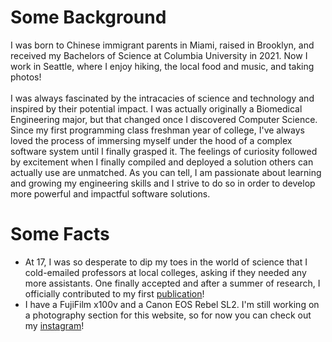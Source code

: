 # Some Background
I was born to Chinese immigrant parents in Miami, raised in Brooklyn, and received my Bachelors of Science at Columbia University in 2021. Now I work in Seattle, where I enjoy hiking, the local food and music, and taking photos!
<br/>
<br/>
I was always fascinated by the intracacies of science and technology and inspired by their potential impact. I was actually originally a Biomedical Engineering major, but that changed once I discovered Computer Science. Since my first programming class freshman year of college, I&apos;ve always loved the process of immersing myself under the hood of a complex software system until I finally grasped it. The feelings of curiosity followed by excitement when I finally compiled and deployed a solution others can actually use are unmatched. As you can tell, I am passionate about learning and growing my engineering skills and I strive to do so in order to develop more powerful and impactful software solutions.

# Some Facts
- At 17, I was so desperate to dip my toes in the world of science that I cold-emailed professors at local colleges, asking if they needed any more assistants. One finally accepted and after a summer of research, I officially contributed to my first <a href="https://pubs.rsc.org/en/content/articlelanding/2016/cp/c6cp01443g#!divAbstract" target="_blank">publication</a>!
- I have a FujiFilm x100v and a Canon EOS Rebel SL2. I'm still working on a photography section for this website, so for now you can check out my <a href="https://www.instagram.com/kmao.jpg/" target="_blank">instagram</a>!
